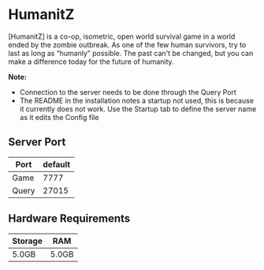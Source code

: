 # HumanitZ
[HumanitZ] is a co-op, isometric, open world survival game in a world ended by the zombie outbreak. As one of the few human survivors, try to last as long as “humanly” possible. The past can't be changed, but you can make a difference today for the future of humanity.

**Note:**
- Connection to the server needs to be done through the Query Port
- The README in the installation notes a startup not used, this is because it currently does not work. Use the Startup tab to define the server name as it edits the Config file

## Server Port
| Port    | default |
|---------|---------|
| Game    | 7777    |
| Query   | 27015   |

## Hardware Requirements
| Storage | RAM     |
|---------|---------|
| 5.0GB   | 5.0GB   |

